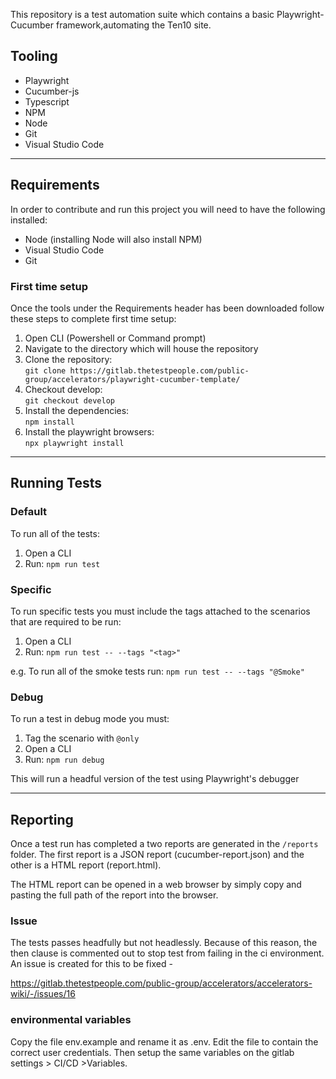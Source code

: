 

This repository is a test automation suite which contains a basic Playwright-Cucumber framework,automating the Ten10 site. 

## Tooling

- Playwright
- Cucumber-js
- Typescript
- NPM
- Node
- Git
- Visual Studio Code

---

## Requirements

In order to contribute and run this project you will need to have the following installed:

- Node (installing Node will also install NPM)
- Visual Studio Code
- Git

### First time setup

Once the tools under the Requirements header has been downloaded follow these steps to complete first time setup:

1. Open CLI (Powershell or Command prompt)
2. Navigate to the directory which will house the repository
3. Clone the repository:  
   `git clone https://gitlab.thetestpeople.com/public-group/accelerators/playwright-cucumber-template/`
4. Checkout develop:  
   `git checkout develop`
5. Install the dependencies:  
   `npm install`
6. Install the playwright browsers:  
   `npx playwright install`

---

## Running Tests

### Default

To run all of the tests:

1. Open a CLI
2. Run: `npm run test`

### Specific

To run specific tests you must include the tags attached to the scenarios that are required to be run:

1. Open a CLI
2. Run: `npm run test -- --tags "<tag>"`

e.g. To run all of the smoke tests run: `npm run test -- --tags "@Smoke"`

### Debug

To run a test in debug mode you must:

1. Tag the scenario with `@only`
2. Open a CLI
3. Run: `npm run debug`

This will run a headful version of the test using Playwright's debugger

---

## Reporting

Once a test run has completed a two reports are generated in the `/reports` folder. The first report is a JSON report (cucumber-report.json) and the other is a HTML report (report.html).

The HTML report can be opened in a web browser by simply copy and pasting the full path of the report into the browser.

### Issue 

The tests passes headfully but not headlessly. Because of this reason, the then clause is commented out to stop test from failing in the ci environment. An issue is created for this to be fixed -

https://gitlab.thetestpeople.com/public-group/accelerators/accelerators-wiki/-/issues/16


### environmental variables

Copy the file env.example and rename it as .env. Edit the file to contain the correct user credentials.
Then setup the same variables on the gitlab settings > CI/CD >Variables. 